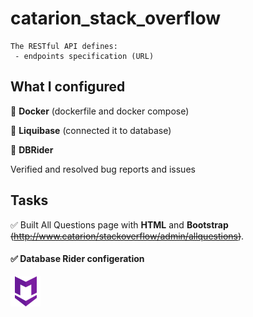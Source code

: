 # catarion_stack_overflow

    The RESTful API defines:
     - endpoints specification (URL)
    

## What I configured

  
🧩 **Docker** (dockerfile and docker compose)

🧩 **Liquibase** (connected it to database)

🧩 **DBRider**

Verified and resolved bug reports and issues


## Tasks 

✅ Built All Questions page with **HTML** and **Bootstrap** ~~(http://www.catarion/stackoverflow/admin/allquestions)~~.

#### ✅ Database Rider configeration
![alt-текст](https://github.com/adam-p/markdown-here/raw/master/src/common/images/icon48.png "Annotations")

